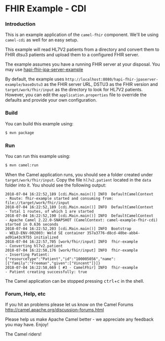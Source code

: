 # FHIR Example - CDI

### Introduction

This is an example application of the `camel-fhir` component. We'll be using `camel-cdi` as well for an easy setup.

This example will read HL7V2 patients from a directory and convert them to FHIR dtsu3 patients and upload them to a configured FHIR server. 

The example assumes you have a running FHIR server at your disposal.
You may use [hapi-fhir-jpa-server-example](https://github.com/jamesagnew/hapi-fhir/tree/master/hapi-fhir-jpaserver-example)

By default, the example uses `http://localhost:8080/hapi-fhir-jpaserver-example/baseDstu3` as the FHIR server URL, DSTU3 as the FHIR version and `target/work/fhir/input`
as the directory to look for HL7V2 patients.
However, you can edit the `application.properties` file to override the defaults and provide your own configuration.

### Build

You can build this example using:

```sh
$ mvn package
```

### Run

You can run this example using:

```sh
$ mvn camel:run
```

When the Camel application runs, you should see a folder created under `target/work/fhir/input`. Copy the file `hl7v2.patient`
located in the `data` folder into it. You should see the following output:
```
2018-07-04 16:22:52,189 [cdi.Main.main()] INFO  DefaultCamelContext            - Route: fhir-example started and consuming from: file://target/work/fhir/input
2018-07-04 16:22:52,189 [cdi.Main.main()] INFO  DefaultCamelContext            - Total 1 routes, of which 1 are started
2018-07-04 16:22:52,190 [cdi.Main.main()] INFO  DefaultCamelContext            - Apache Camel 2.22.0-SNAPSHOT (CamelContext: camel-example-fhir-cdi) started in 0.636 seconds
2018-07-04 16:22:52,203 [cdi.Main.main()] INFO  Bootstrap                      - WELD-ENV-002003: Weld SE container 357a3776-d8cd-40be-abb4-ad91a43c9755 initialized
2018-07-04 16:22:57,705 [work/fhir/input] INFO  fhir-example                   - Converting hl7v2.patient
2018-07-04 16:22:58,176 [work/fhir/input] INFO  fhir-example                   - Inserting Patient: {"resourceType":"Patient","id":"100005056","name":[{"family":"Freeman","given":["Vincent"]}]}
2018-07-04 16:22:58,669 [ #3 - CamelFhir] INFO  fhir-example                   - Patient creating successfully: true
```

The Camel application can be stopped pressing <kbd>ctrl</kbd>+<kbd>c</kbd> in the shell.

### Forum, Help, etc

If you hit an problems please let us know on the Camel Forums
<http://camel.apache.org/discussion-forums.html>

Please help us make Apache Camel better - we appreciate any feedback you may have. Enjoy!

The Camel riders!